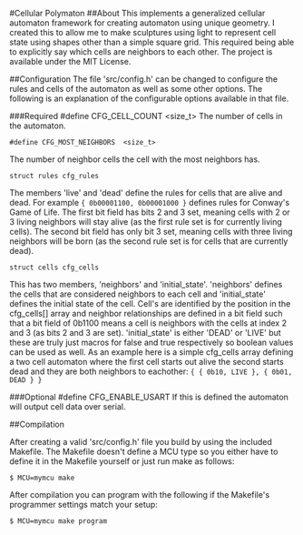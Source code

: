 #Cellular Polymaton
##About
This implements a generalized cellular automaton framework for creating
automaton using unique geometry.  I created this to allow me to make sculptures using light to represent cell state using shapes other than a
simple square grid.  This required being able to explicitly say which
cells are neighbors to each other.  The project is available under the MIT
License.

##Configuration
The file 'src/config.h' can be changed to configure the rules and cells
of the automaton as well as some other options.  The following is an
explanation of the configurable options available in that file.

###Required
    #define	CFG_CELL_COUNT	<size_t>
The number of cells in the automaton.

    #define CFG_MOST_NEIGHBORS	<size_t>
The number of neighbor cells the cell with the most neighbors has.

    struct rules cfg_rules
The members 'live' and 'dead' define the rules for cells that are
alive and dead.  For example `{ 0b00001100, 0b00001000 }`
defines rules for Conway's Game of Life.  The first bit field
has bits 2 and 3 set, meaning cells with 2 or 3 living neighbors
will stay alive (as the first rule set is for currently living
cells).  The second bit field has only bit 3 set, meaning cells
with three living neighbors will be born (as the second rule set is
for cells that are currently dead).

    struct cells cfg_cells
This has two members, 'neighbors' and 'initial\_state'.  'neighbors'
defines the cells that are considered neighbors to each cell and
'initial\_state' defines the initial state of the cell.  Cell's are
identified by the position in the cfg\_cells[] array and neighbor
relationships are defined in a bit field such that a bit field of 
0b1100 means a cell is neighbors with the cells at index 2 and 3 (as bits
2 and 3 are set).  'initial\_state' is either 'DEAD' or 'LIVE' but these
are truly just macros for false and true respectively so boolean values
can be used as well.  As an example here is a simple cfg\_cells array
defining a two cell automaton where the first cell starts out alive
the second starts dead and they are both neighbors to eachother:
    `{
        { 0b10, LIVE },
        { 0b01, DEAD }
    }`

###Optional
    #define CFG_ENABLE_USART
If this is defined the automaton will output cell data over serial.


##Compilation

After creating a valid 'src/config.h' file you build by using the included
Makefile.  The Makefile doesn't define a MCU type so you either have to
define it in the Makefile yourself or just run make as follows:

    $ MCU=mymcu make

After compilation you can program with the following if the Makefile's
programmer settings match your setup:

    $ MCU=mymcu make program

